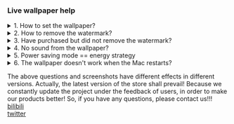 ### Live wallpaper help

<details>
  <summary>1. How to set the wallpaper?</summary>
  
  <p>Open the homepage, select the wallpaper you like, click on the wallpaper, click Download on the right sidebar, wait for the wallpaper to download, set it as a wallpaper.</p>
  
  <p><img src="/iwallpaper/help/1.png" alt="" /></p>
 
</details>

<details>
  <summary>2. How to remove the watermark?</summary>
  
  <p>To remove the watermark, you need to purchase it. In the right sidebar of the homepage, if you have not purchased it, please click Remove Watermark. If you have already purchased, you can resume the purchase. The watermark will disappear after purchase! </p>
 
 <p> <img src="/iwallpaper/help/2.png" alt="" /></p>
  
  
</details>

<details>
  <summary>3. Have purchased but did not remove the watermark?</summary>
  
  <p>There is no response to the purchase, or the watermark is not removed after the purchase is successful. Usually, the network problem cannot be linked to Apple's server. You can try to purchase multiple times (please rest assured, no matter how many purchases, only one deduction will be made), as long as the payment is successful , You can use the recovery function later.</p>
  <p><a href="https://macosgame.com/iwallpaper/iwallpaperreset">Wallpaper reset</a></p>
</details>

<details>
  <summary>4. No sound from the wallpaper?</summary>
  
  <p>Some wallpapers have sound, you can set the volume in the menu bar! </p>
 
  <p> <img src="/iwallpaper/help/3.png" alt="" /></p>
  
</details>

<details>
  <summary>5. Power saving mode == energy strategy</summary>
  
  <p>The old version before 1.0.4 (including 1.0.4) is enabled by default, and 1.0.5 (including 1.0.5) is not enabled by default.</p>   
  <p>After turning it on: It will pause when the screen is mostly blocked. If it is a MacBook, there is also a low battery and energy saving. The default is less than 5% to pause, and it can be modified! </p>   
 
  <p> <img src="/iwallpaper/help/4.png" alt="" /></p>
  
  <p> <img src="/iwallpaper/help/4-1.png" alt="" /></p>
  
</details>

<details>
  <summary>6. The wallpaper doesn't work when the Mac restarts?</summary>
  
  <p>Desktop dynamic effects need to be drawn by this software. If you want your Mac to restart the wallpaper work, please check the'Start dynamic wallpaper effects' in the menu.</p>
 
  <p> <img src="/iwallpaper/help/5.png" alt="" /></p>
 
</details>

The above questions and screenshots have different effects in different versions. Actually, the latest version of the store shall prevail!
Because we constantly update the project under the feedback of users, in order to make our products better!
So, if you have any questions, please contact us!!!   
[bilibili](https://space.bilibili.com/43521885)   
[twitter](https://twitter.com/rhljiayou)   
